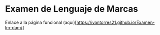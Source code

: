 # Examen de Lenguaje de Marcas 

Enlace a la página funcional (aquí)[https://ivantorres21.github.io/Examen-lm-dam/]
